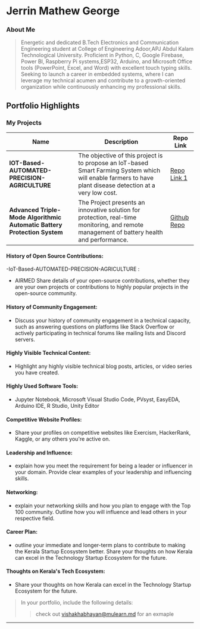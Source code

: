 # Jerrin Mathew George  

### About Me

> Energetic and dedicated B.Tech Electronics and Communication Engineering student at College of Engineering Adoor,APJ Abdul Kalam Technological University. Proficient in Python, C, Google Firebase, Power BI, Raspberry Pi systems,ESP32, Arduino, and Microsoft Office tools (PowerPoint, Excel, and Word) with excellent touch typing skills. Seeking to launch a career in embedded systems, where I can leverage my technical acumen and contribute to a growth-oriented organization while continuously enhancing my professional skills.



## Portfolio Highlights

### My Projects

| Name                | Description                                                               | Repo Link                                                      |
|---------------------|---------------------------------------------------------------------------|----------------------------------------------------------------|
| **IOT-Based-AUTOMATED-PRECISION-AGRICULTURE**  | The objective of this project is to propose an IoT-based Smart Farming System which will enable farmers to have plant disease detection at a very low cost. | [Repo Link 1](https://github.com/jerrinmg/IOT-Based-AUTOMATED-PRECISION-AGRICULTURE) |
| **Advanced Triple-Mode Algorithmic Automatic Battery Protection System**  | The Project presents an innovative solution for protection, real-time monitoring, and remote management of battery health and performance. | [Github Repo](https://github.com/jerrinmg/Advanced-Triple-Mode-Algorithmic-Automatic-Battery-Protection-System/tree/main) |




#### History of Open Source Contributions:

-IoT-Based-AUTOMATED-PRECISION-AGRICULTURE : 

- AIRMED 
Share details of your open-source contributions, whether they are your own projects or contributions to highly popular projects in the open-source community.

#### History of Community Engagement:

-  Discuss your history of community engagement in a technical capacity, such as answering questions on platforms like Stack Overflow or actively participating in technical forums like mailing lists and Discord servers.

#### Highly Visible Technical Content:

- Highlight any highly visible technical blog posts, articles, or video series you have created.

#### Highly Used Software Tools:

- Jupyter Notebook, Microsoft Visual Studio Code, PVsyst, EasyEDA, Arduino IDE, R Studio, Unity Editor

#### Competitive Website Profiles:

- Share your profiles on competitive websites like Exercism, HackerRank, Kaggle, or any others you're active on.

#### Leadership and Influence:

- explain how you meet the requirement for being a leader or influencer in your domain. Provide clear examples of your leadership and influencing skills.

#### Networking:

- explain your networking skills and how you plan to engage with the Top 100 community. Outline how you will influence and lead others in your respective field.

#### Career Plan:

- outline your immediate and longer-term plans to contribute to making the Kerala Startup Ecosystem better. Share your thoughts on how Kerala can excel in the Technology Startup Ecosystem for the future. 

#### Thoughts on Kerala's Tech Ecosystem:

- Share your thoughts on how Kerala can excel in the Technology Startup Ecosystem for the future.


> In your portfolio, include the following details:
>> check out [vishakhabhayan@mulearn.md](./profile/vishakhabhayan@mulearn.md) for an exmaple

---
